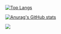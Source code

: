 [![Top Langs](https://github-readme-stats.vercel.app/api/top-langs/?username=textGamex&layout=donut)](https://github.com/anuraghazra/github-readme-stats)

[![Anurag's GitHub stats](https://github-readme-stats.vercel.app/api?username=textGamex&theme=gruvbox)](https://github.com/anuraghazra/github-readme-stats)

![](https://count.getloli.com/get/@textGamex.github.readme)
